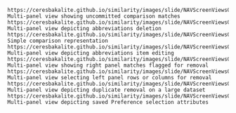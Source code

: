 <ceres-test id="ceres-csv">

    https://ceresbakalite.github.io/similarity/images/slide/NAVScreenViews02.png, Multi-panel view showing uncommitted comparison matches
    https://ceresbakalite.github.io/similarity/images/slide/NAVScreenViews04.png, Multi-panel view depicting abbreviations deletion
    https://ceresbakalite.github.io/similarity/images/slide/NAVScreenViews01.png, Simple comparison representation
    https://ceresbakalite.github.io/similarity/images/slide/NAVScreenViews03.png, Multi-panel view depicting abbreviations item editing
    https://ceresbakalite.github.io/similarity/images/slide/NAVScreenViews05.png, Multi-panel view showing right panel matches flagged for removal
    https://ceresbakalite.github.io/similarity/images/slide/NAVScreenViews06.png, Multi-panel view selecting left panel rows or columns for removal
    https://ceresbakalite.github.io/similarity/images/slide/NAVScreenViews07.png, Multi-panel view depicting duplicate removal on a large dataset
    https://ceresbakalite.github.io/similarity/images/slide/NAVScreenViews08.png, Multi-panel view depicting saved Preference selection attributes

</ceres-test>
